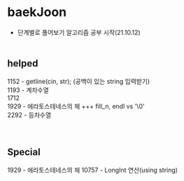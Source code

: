# baekJoon
- 단계별로 풀어보기 알고리즘 공부 시작(21.10.12)
　  
   　  
## helped
1152 - getline(cin, str); (공백이 있는 string 입력받기)   
1193 - 계차수열   
1712  
1929 - 에라토스테네스의 체 +++ fill_n, endl vs '\0'  
2292 - 등차수열    

　  
## Special
1929  - 에라토스테네스의 체
10757 - LongInt 연산(using string)   


